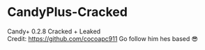 # CandyPlus-Cracked
Candy+ 0.2.8 Cracked + Leaked                                                                                                                                              
Credit: https://github.com/cocoapc911 Go follow him hes based 😎
